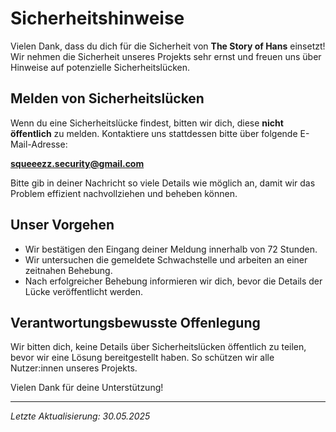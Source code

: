 # Sicherheitshinweise

Vielen Dank, dass du dich für die Sicherheit von **The Story of Hans** einsetzt! Wir nehmen die Sicherheit unseres Projekts sehr ernst und freuen uns über Hinweise auf potenzielle Sicherheitslücken.

## Melden von Sicherheitslücken

Wenn du eine Sicherheitslücke findest, bitten wir dich, diese **nicht öffentlich** zu melden. Kontaktiere uns stattdessen bitte über folgende E-Mail-Adresse:

**squeeezz.security@gmail.com**

Bitte gib in deiner Nachricht so viele Details wie möglich an, damit wir das Problem effizient nachvollziehen und beheben können.

## Unser Vorgehen

- Wir bestätigen den Eingang deiner Meldung innerhalb von 72 Stunden.
- Wir untersuchen die gemeldete Schwachstelle und arbeiten an einer zeitnahen Behebung.
- Nach erfolgreicher Behebung informieren wir dich, bevor die Details der Lücke veröffentlicht werden.

## Verantwortungsbewusste Offenlegung

Wir bitten dich, keine Details über Sicherheitslücken öffentlich zu teilen, bevor wir eine Lösung bereitgestellt haben. So schützen wir alle Nutzer:innen unseres Projekts.

Vielen Dank für deine Unterstützung!

---

*Letzte Aktualisierung: 30.05.2025*
